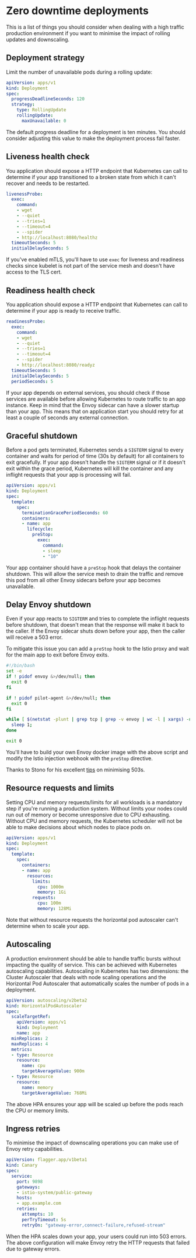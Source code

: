 # Zero downtime deployments

This is a list of things you should consider when dealing with a high traffic production environment if you want to minimise the impact of rolling updates and downscaling.

## Deployment strategy

Limit the number of unavailable pods during a rolling update:

```yaml
apiVersion: apps/v1
kind: Deployment
spec:
  progressDeadlineSeconds: 120
  strategy:
    type: RollingUpdate
    rollingUpdate:
      maxUnavailable: 0
```

The default progress deadline for a deployment is ten minutes. You should consider adjusting this value to make the deployment process fail faster.

## Liveness health check

You application should expose a HTTP endpoint that Kubernetes can call to determine if your app transitioned to a broken state from which it can't recover and needs to be restarted.

```yaml
livenessProbe:
  exec:
    command:
    - wget
    - --quiet
    - --tries=1
    - --timeout=4
    - --spider
    - http://localhost:8080/healthz
  timeoutSeconds: 5
  initialDelaySeconds: 5
```

If you've enabled mTLS, you'll have to use `exec` for liveness and readiness checks since kubelet is not part of the service mesh and doesn't have access to the TLS cert.

## Readiness health check

You application should expose a HTTP endpoint that Kubernetes can call to determine if your app is ready to receive traffic.

```yaml
readinessProbe:
  exec:
    command:
    - wget
    - --quiet
    - --tries=1
    - --timeout=4
    - --spider
    - http://localhost:8080/readyz
  timeoutSeconds: 5
  initialDelaySeconds: 5
  periodSeconds: 5
```

If your app depends on external services, you should check if those services are available before allowing Kubernetes to route traffic to an app instance. Keep in mind that the Envoy sidecar can have a slower startup than your app. This means that on application start you should retry for at least a couple of seconds any external connection.

## Graceful shutdown

Before a pod gets terminated, Kubernetes sends a `SIGTERM` signal to every container and waits for period of time \(30s by default\) for all containers to exit gracefully. If your app doesn't handle the `SIGTERM` signal or if it doesn't exit within the grace period, Kubernetes will kill the container and any inflight requests that your app is processing will fail.

```yaml
apiVersion: apps/v1
kind: Deployment
spec:
  template:
    spec:
      terminationGracePeriodSeconds: 60
      containers:
      - name: app
        lifecycle:
          preStop:
            exec:
              command:
              - sleep
              - "10"
```

Your app container should have a `preStop` hook that delays the container shutdown. This will allow the service mesh to drain the traffic and remove this pod from all other Envoy sidecars before your app becomes unavailable.

## Delay Envoy shutdown

Even if your app reacts to `SIGTERM` and tries to complete the inflight requests before shutdown, that doesn't mean that the response will make it back to the caller. If the Envoy sidecar shuts down before your app, then the caller will receive a 503 error.

To mitigate this issue you can add a `preStop` hook to the Istio proxy and wait for the main app to exit before Envoy exits.

```bash
#!/bin/bash
set -e
if ! pidof envoy &>/dev/null; then
  exit 0
fi

if ! pidof pilot-agent &>/dev/null; then
  exit 0
fi

while [ $(netstat -plunt | grep tcp | grep -v envoy | wc -l | xargs) -ne 0 ]; do
  sleep 1;
done

exit 0
```

You'll have to build your own Envoy docker image with the above script and modify the Istio injection webhook with the `preStop` directive.

Thanks to Stono for his excellent [tips](https://github.com/istio/istio/issues/12183) on minimising 503s.

## Resource requests and limits

Setting CPU and memory requests/limits for all workloads is a mandatory step if you're running a production system. Without limits your nodes could run out of memory or become unresponsive due to CPU exhausting. Without CPU and memory requests, the Kubernetes scheduler will not be able to make decisions about which nodes to place pods on.

```yaml
apiVersion: apps/v1
kind: Deployment
spec:
  template:
    spec:
      containers:
      - name: app
        resources:
          limits:
            cpu: 1000m
            memory: 1Gi
          requests:
            cpu: 100m
            memory: 128Mi
```

Note that without resource requests the horizontal pod autoscaler can't determine when to scale your app.

## Autoscaling

A production environment should be able to handle traffic bursts without impacting the quality of service. This can be achieved with Kubernetes autoscaling capabilities. Autoscaling in Kubernetes has two dimensions: the Cluster Autoscaler that deals with node scaling operations and the Horizontal Pod Autoscaler that automatically scales the number of pods in a deployment.

```yaml
apiVersion: autoscaling/v2beta2
kind: HorizontalPodAutoscaler
spec:
  scaleTargetRef:
    apiVersion: apps/v1
    kind: Deployment
    name: app
  minReplicas: 2
  maxReplicas: 4
  metrics:
  - type: Resource
    resource:
      name: cpu
      targetAverageValue: 900m
  - type: Resource
    resource:
      name: memory
      targetAverageValue: 768Mi
```

The above HPA ensures your app will be scaled up before the pods reach the CPU or memory limits.

## Ingress retries

To minimise the impact of downscaling operations you can make use of Envoy retry capabilities.

```yaml
apiVersion: flagger.app/v1beta1
kind: Canary
spec:
  service:
    port: 9898
    gateways:
    - istio-system/public-gateway
    hosts:
    - app.example.com
    retries:
      attempts: 10
      perTryTimeout: 5s
      retryOn: "gateway-error,connect-failure,refused-stream"
```

When the HPA scales down your app, your users could run into 503 errors. The above configuration will make Envoy retry the HTTP requests that failed due to gateway errors.

